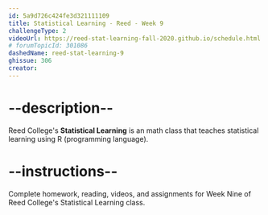 ```yaml
---
id: 5a9d726c424fe3d321111109
title: Statistical Learning - Reed - Week 9
challengeType: 2
videoUrl: https://reed-stat-learning-fall-2020.github.io/schedule.html
# forumTopicId: 301086
dashedName: reed-stat-learning-9
ghissue: 306
creator: 
---
```


# --description--

Reed College's __Statistical Learning__ is an math class that teaches statistical learning using R (programming language).

# --instructions--

Complete homework, reading, videos, and assignments for Week Nine of Reed College's Statistical Learning class.